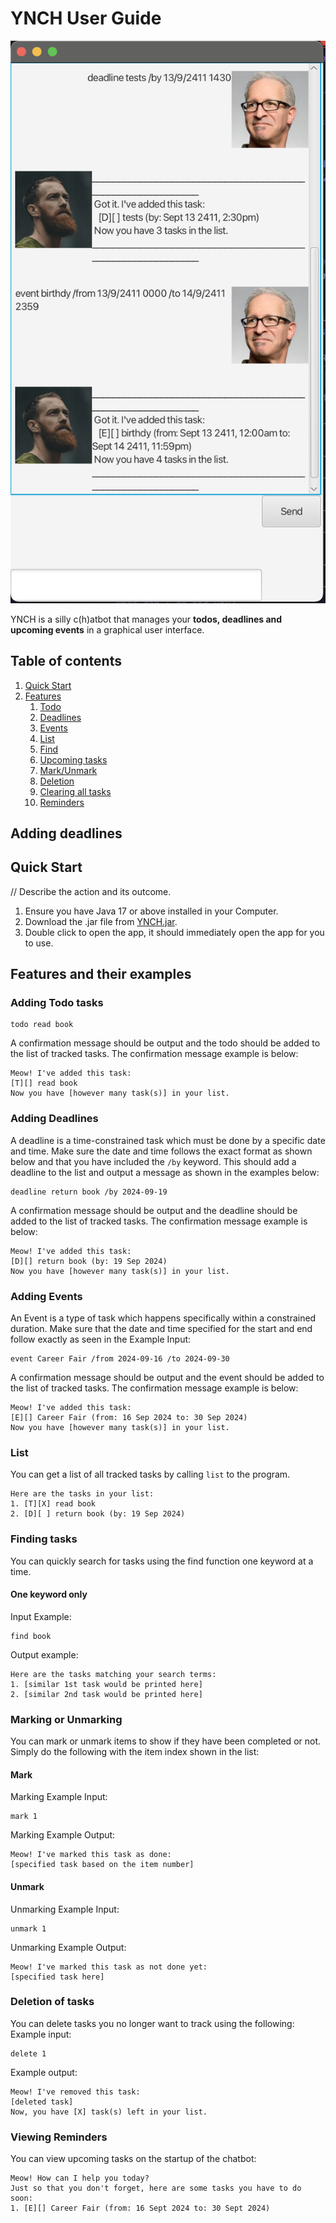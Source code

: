 # YNCH User Guide

![Screenshot of Ui](Ui.png)

YNCH is a silly c(h)atbot that manages your **todos, deadlines and upcoming events** in a graphical user interface.

## Table of contents
1. [Quick Start](#quick-start)
2. [Features](#features-and-their-examples)
    1. [Todo](#adding-todo-tasks)
    2. [Deadlines](#adding-deadlines)
    3. [Events](#adding-events)
    4. [List](#list)
    5. [Find](#finding-tasks)
    6. [Upcoming tasks](#upcoming-tasks)
    7. [Mark/Unmark](#marking-or-unmarking)
    8. [Deletion](#deletion-of-tasks)
    9. [Clearing all tasks](#clearing-all-tasks)
    10. [Reminders](#viewing-reminders)

## Adding deadlines
## Quick Start

// Describe the action and its outcome.
1. Ensure you have Java 17 or above installed in your Computer.
2. Download the .jar file from [YNCH.jar](https://github.com/yanqiyqh/ip/releases/download/A-Jar/ynch.jar).
3. Double click to open the app, it should immediately open the app for you to use.

## Features and their examples

### Adding Todo tasks
```
todo read book
```

A confirmation message should be output and the todo should be added to the list of tracked tasks. The confirmation message example is below:

```
Meow! I've added this task:
[T][] read book
Now you have [however many task(s)] in your list.
```
### Adding Deadlines
A deadline is a time-constrained task which must be done by a specific date and time. Make sure the date and time follows the exact format as shown below and that you have included the `/by` keyword. This should add a deadline to the list and output a message as shown in the examples below:

```
deadline return book /by 2024-09-19
```
A confirmation message should be output and the deadline should be added to the list of tracked tasks. The confirmation message example is below:
```
Meow! I've added this task:
[D][] return book (by: 19 Sep 2024)
Now you have [however many task(s)] in your list.
```

### Adding Events
An Event is a type of task which happens specifically within a constrained duration. Make sure that the date and time specified for the start and end follow exactly as seen in the Example Input:

```
event Career Fair /from 2024-09-16 /to 2024-09-30
```
A confirmation message should be output and the event should be added to the list of tracked tasks. The confirmation message example is below:
```
Meow! I've added this task:
[E][] Career Fair (from: 16 Sep 2024 to: 30 Sep 2024)
Now you have [however many task(s)] in your list.
```

### List
You can get a list of all tracked tasks by calling `list` to the program.

```
Here are the tasks in your list:
1. [T][X] read book
2. [D][ ] return book (by: 19 Sep 2024)
```

### Finding tasks
You can quickly search for tasks using the find function one keyword at a time.

#### One keyword only

Input Example:
```
find book
```
Output example:
```
Here are the tasks matching your search terms:
1. [similar 1st task would be printed here]
2. [similar 2nd task would be printed here]
```
### Marking or Unmarking
You can mark or unmark items to show if they have been completed or not. Simply do the following with the item index shown in the list:


#### Mark

Marking Example Input:

```
mark 1
```

Marking Example Output:

```
Meow! I've marked this task as done:
[specified task based on the item number]
```

#### Unmark

Unmarking Example Input:

```
unmark 1
```

Unmarking Example Output:

```
Meow! I've marked this task as not done yet:
[specified task here]
```


### Deletion of tasks
You can delete tasks you no longer want to track using the following:
Example input:
```
delete 1
```
Example output:
```
Meow! I've removed this task:
[deleted task]
Now, you have [X] task(s) left in your list.
```

### Viewing Reminders
You can view upcoming tasks on the startup of the chatbot:
```
Meow! How can I help you today?
Just so that you don't forget, here are some tasks you have to do soon:
1. [E][] Career Fair (from: 16 Sept 2024 to: 30 Sept 2024)
```
